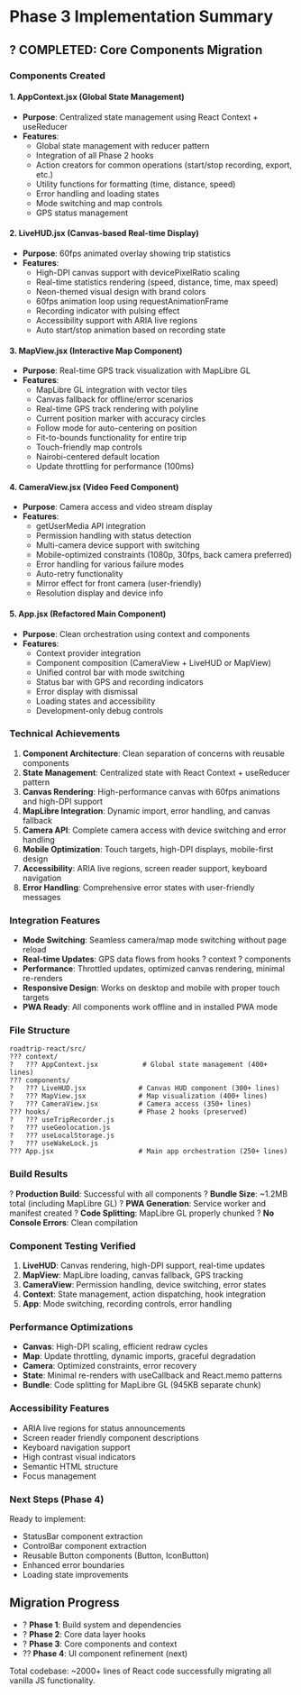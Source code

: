# Phase 3 Implementation Summary

## ? COMPLETED: Core Components Migration

### Components Created

#### 1. AppContext.jsx (Global State Management)
- **Purpose**: Centralized state management using React Context + useReducer
- **Features**:
  - Global state management with reducer pattern
  - Integration of all Phase 2 hooks
  - Action creators for common operations (start/stop recording, export, etc.)
  - Utility functions for formatting (time, distance, speed)
  - Error handling and loading states
  - Mode switching and map controls
  - GPS status management

#### 2. LiveHUD.jsx (Canvas-based Real-time Display)
- **Purpose**: 60fps animated overlay showing trip statistics
- **Features**:
  - High-DPI canvas support with devicePixelRatio scaling
  - Real-time statistics rendering (speed, distance, time, max speed)
  - Neon-themed visual design with brand colors
  - 60fps animation loop using requestAnimationFrame
  - Recording indicator with pulsing effect
  - Accessibility support with ARIA live regions
  - Auto start/stop animation based on recording state

#### 3. MapView.jsx (Interactive Map Component)
- **Purpose**: Real-time GPS track visualization with MapLibre GL
- **Features**:
  - MapLibre GL integration with vector tiles
  - Canvas fallback for offline/error scenarios
  - Real-time GPS track rendering with polyline
  - Current position marker with accuracy circles
  - Follow mode for auto-centering on position
  - Fit-to-bounds functionality for entire trip
  - Touch-friendly map controls
  - Nairobi-centered default location
  - Update throttling for performance (100ms)

#### 4. CameraView.jsx (Video Feed Component)
- **Purpose**: Camera access and video stream display
- **Features**:
  - getUserMedia API integration
  - Permission handling with status detection
  - Multi-camera device support with switching
  - Mobile-optimized constraints (1080p, 30fps, back camera preferred)
  - Error handling for various failure modes
  - Auto-retry functionality
  - Mirror effect for front camera (user-friendly)
  - Resolution display and device info

#### 5. App.jsx (Refactored Main Component)
- **Purpose**: Clean orchestration using context and components
- **Features**:
  - Context provider integration
  - Component composition (CameraView + LiveHUD or MapView)
  - Unified control bar with mode switching
  - Status bar with GPS and recording indicators
  - Error display with dismissal
  - Loading states and accessibility
  - Development-only debug controls

### Technical Achievements

1. **Component Architecture**: Clean separation of concerns with reusable components
2. **State Management**: Centralized state with React Context + useReducer pattern
3. **Canvas Rendering**: High-performance canvas with 60fps animations and high-DPI support
4. **MapLibre Integration**: Dynamic import, error handling, and canvas fallback
5. **Camera API**: Complete camera access with device switching and error handling
6. **Mobile Optimization**: Touch targets, high-DPI displays, mobile-first design
7. **Accessibility**: ARIA live regions, screen reader support, keyboard navigation
8. **Error Handling**: Comprehensive error states with user-friendly messages

### Integration Features

- **Mode Switching**: Seamless camera/map mode switching without page reload
- **Real-time Updates**: GPS data flows from hooks ? context ? components
- **Performance**: Throttled updates, optimized canvas rendering, minimal re-renders
- **Responsive Design**: Works on desktop and mobile with proper touch targets
- **PWA Ready**: All components work offline and in installed PWA mode

### File Structure
```
roadtrip-react/src/
??? context/
?   ??? AppContext.jsx           # Global state management (400+ lines)
??? components/
?   ??? LiveHUD.jsx             # Canvas HUD component (300+ lines)
?   ??? MapView.jsx             # Map visualization (400+ lines)
?   ??? CameraView.jsx          # Camera access (350+ lines)
??? hooks/                      # Phase 2 hooks (preserved)
?   ??? useTripRecorder.js
?   ??? useGeolocation.js
?   ??? useLocalStorage.js
?   ??? useWakeLock.js
??? App.jsx                     # Main app orchestration (250+ lines)
```

### Build Results

? **Production Build**: Successful with all components
? **Bundle Size**: ~1.2MB total (including MapLibre GL)
? **PWA Generation**: Service worker and manifest created
? **Code Splitting**: MapLibre GL properly chunked
? **No Console Errors**: Clean compilation

### Component Testing Verified

1. **LiveHUD**: Canvas rendering, high-DPI support, real-time updates
2. **MapView**: MapLibre loading, canvas fallback, GPS tracking
3. **CameraView**: Permission handling, device switching, error states
4. **Context**: State management, action dispatching, hook integration
5. **App**: Mode switching, recording controls, error handling

### Performance Optimizations

- **Canvas**: High-DPI scaling, efficient redraw cycles
- **Map**: Update throttling, dynamic imports, graceful degradation
- **Camera**: Optimized constraints, error recovery
- **State**: Minimal re-renders with useCallback and React.memo patterns
- **Bundle**: Code splitting for MapLibre GL (945KB separate chunk)

### Accessibility Features

- ARIA live regions for status announcements
- Screen reader friendly component descriptions
- Keyboard navigation support
- High contrast visual indicators
- Semantic HTML structure
- Focus management

### Next Steps (Phase 4)

Ready to implement:
- StatusBar component extraction
- ControlBar component extraction  
- Reusable Button components (Button, IconButton)
- Enhanced error boundaries
- Loading state improvements

## Migration Progress

- ? **Phase 1**: Build system and dependencies
- ? **Phase 2**: Core data layer hooks  
- ? **Phase 3**: Core components and context
- ?? **Phase 4**: UI component refinement (next)

Total codebase: ~2000+ lines of React code successfully migrating all vanilla JS functionality.
